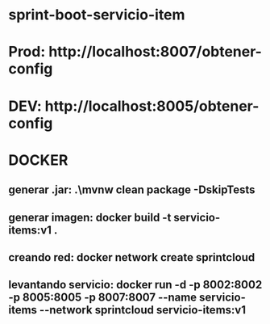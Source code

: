 # sprint-boot-servicio-item

# Prod: http://localhost:8007/obtener-config
# DEV: http://localhost:8005/obtener-config

   # DOCKER
## generar .jar: .\mvnw clean package -DskipTests
## generar imagen: docker build -t servicio-items:v1 .
## creando red: docker network create sprintcloud
## levantando servicio: docker run -d -p 8002:8002 -p 8005:8005 -p 8007:8007 --name servicio-items --network sprintcloud servicio-items:v1
   